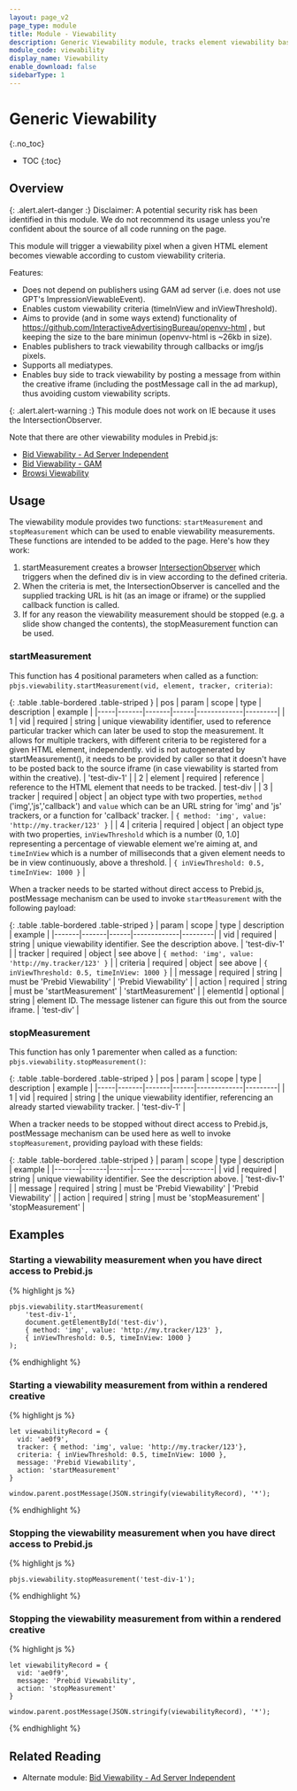 ```yaml
---
layout: page_v2
page_type: module
title: Module - Viewability
description: Generic Viewability module, tracks element viewability based on given criteria
module_code: viewability
display_name: Viewability
enable_download: false
sidebarType: 1
---
```


# Generic Viewability

{:.no_toc}

* TOC
{:toc}

## Overview

{: .alert.alert-danger :}
Disclaimer: A potential security risk has been identified in this module. We do not recommend its usage unless you're confident about
the source of all code running on the page.

This module will trigger a viewability pixel when a given HTML element becomes viewable according to custom viewability criteria.

Features:
- Does not depend on publishers using GAM ad server (i.e. does not use GPT's ImpressionViewableEvent).
- Enables custom viewability criteria (timeInView and inViewThreshold).
- Aims to provide (and in some ways extend) functionality of https://github.com/InteractiveAdvertisingBureau/openvv-html , but keeping the size to the bare minimun (openvv-html is ~26kb in size).
- Enables publishers to track viewability through callbacks or img/js pixels.
- Supports all mediatypes.
- Enables buy side to track viewability by posting a message from within the creative iframe (including the postMessage call in the ad markup), thus avoiding custom viewability scripts.

{: .alert.alert-warning :}
This module does not work on IE because it uses the IntersectionObserver.

Note that there are other viewability modules in Prebid.js:
- [Bid Viewability - Ad Server Independent](/dev-docs/modules/bidViewableIO.html)
- [Bid Viewability - GAM](/dev-docs/modules/bidViewable.html)
- [Browsi Viewability](/dev-docs/modules/browsiRtdProvider.html)

## Usage

The viewability module provides two functions: `startMeasurement` and `stopMeasurement` which can be used to enable viewability measurements.
These functions are intended to be added to the page. Here's how they work:

1. startMeasurement creates a browser [IntersectionObserver](https://developer.mozilla.org/en-US/docs/Web/API/Intersection_Observer_API) which triggers when the defined div is in view according to the defined criteria.
2. When the criteria is met, the IntersectionObserver is cancelled and the supplied tracking URL is hit (as an image or iframe) or the supplied callback function is called.
3. If for any reason the viewability measurement should be stopped (e.g. a slide show changed the contents), the stopMeasurement function can be used.

### startMeasurement

This function has 4 positional parameters when called as a function: `pbjs.viewability.startMeasurement(vid, element, tracker, criteria)`:

{: .table .table-bordered .table-striped }
| pos | param | scope | type | description | example | 
|-----|-------|-------|------|-------------|---------|
| 1 | vid | required | string | unique viewability identifier, used to reference particular tracker which can later be used to stop the measurement. It allows for multiple trackers, with different criteria to be registered for a given HTML element, independently. vid is not autogenerated by startMeasurement(), it needs to be provided by caller so that it doesn't have to be posted back to the source iframe (in case viewability is started from within the creative). | 'test-div-1' |
| 2 | element | required | reference | reference to the HTML element that needs to be tracked. | test-div |
| 3 | tracker | required | object | an object type with two properties, `method` ('img','js','callback') and `value` which can be an URL string for 'img' and 'js' trackers, or a function for 'callback' tracker. | `{ method: 'img', value: 'http://my.tracker/123' }` |
| 4 | criteria | required | object | an object type with two properties, `inViewThreshold` which is a number (0, 1.0] representing a percentage of viewable element we're aiming at, and `timeInView` which is a number of milliseconds that a given element needs to be in view continuously, above a threshold. | `{ inViewThreshold: 0.5, timeInView: 1000 }` |

When a tracker needs to be started without direct access to Prebid.js, postMessage mechanism can be used to invoke `startMeasurement` with the following payload:

{: .table .table-bordered .table-striped }
| param | scope | type | description | example | 
|-------|-------|------|-------------|---------|
| vid | required | string | unique viewability identifier. See the description above. | 'test-div-1' |
| tracker | required | object | see above | `{ method: 'img', value: 'http://my.tracker/123' }` |
| criteria | required | object | see above | `{ inViewThreshold: 0.5, timeInView: 1000 }` |
| message | required | string | must be 'Prebid Viewability' | 'Prebid Viewability' |
| action | required | string | must be 'startMeasurement' | 'startMeasurement' |
| elementId | optional | string | element ID. The message listener can figure this out from the source iframe. | 'test-div' |

### stopMeasurement

This function has only 1 parementer when called as a function: `pbjs.viewability.stopMeasurement()`:

{: .table .table-bordered .table-striped }
| pos |  param | scope | type | description | example | 
|-----|-------|-------|------|-------------|---------|
| 1 | vid | required | string | the unique viewability identifier, referencing an already started viewability tracker. | 'test-div-1' | 

When a tracker needs to be stopped without direct access to Prebid.js, postMessage mechanism can be used here as well to invoke `stopMeasurement`, providing payload with these fields:

{: .table .table-bordered .table-striped }
| param | scope | type | description | example | 
|-------|-------|------|-------------|---------|
| vid | required | string | unique viewability identifier. See the description above. | 'test-div-1' |
| message | required | string | must be 'Prebid Viewability' | 'Prebid Viewability' |
| action | required | string | must be 'stopMeasurement' | 'stopMeasurement' |

## Examples

### Starting a viewability measurement when you have direct access to Prebid.js
{% highlight js %}

    pbjs.viewability.startMeasurement(
        'test-div-1', 
        document.getElementById('test-div'),
        { method: 'img', value: 'http://my.tracker/123' },
        { inViewThreshold: 0.5, timeInView: 1000 }
    );

{% endhighlight %}

### Starting a viewability measurement from within a rendered creative
{% highlight js %}

    let viewabilityRecord = {
      vid: 'ae0f9',
      tracker: { method: 'img', value: 'http://my.tracker/123'},
      criteria: { inViewThreshold: 0.5, timeInView: 1000 },
      message: 'Prebid Viewability',
      action: 'startMeasurement'
    }

    window.parent.postMessage(JSON.stringify(viewabilityRecord), '*');

{% endhighlight %}

### Stopping the viewability measurement when you have direct access to Prebid.js
{% highlight js %}

    pbjs.viewability.stopMeasurement('test-div-1');

{% endhighlight %}

### Stopping the viewability measurement from within a rendered creative
{% highlight js %}

    let viewabilityRecord = {
      vid: 'ae0f9',
      message: 'Prebid Viewability',
      action: 'stopMeasurement'
    }

    window.parent.postMessage(JSON.stringify(viewabilityRecord), '*');

{% endhighlight %}

## Related Reading
- Alternate module: [Bid Viewability - Ad Server Independent](/dev-docs/modules/bidViewableIO.html)
